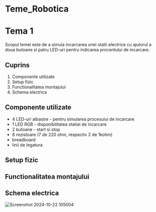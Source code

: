 # Teme_Robotica
# Tema 1
  Scopul temei este de a simula incarcarea unei statii electrice cu ajutorul a doua butoane si patru LED-uri pentru indicarea procentului de incarcare.
## Cuprins
1. Componente utilizate
2. Setup fizic
3. Functionalitatea montajului
4. Schema electrica
## Componente utilizate
* 4 LED-uri albastre - pentru simularea procesului de incarcare
* 1 LED RGB - disponibilitatea statiei de incarcare
* 2 butoane - start si stop
* 8 rezistoare (7 de 220 ohm, respectiv 2 de 1kohm)
* breadboard
* linii de legatura
## Setup fizic

## Functionalitatea montajului

## Schema electrica
![Screenshot 2024-10-22 105004](https://github.com/user-attachments/assets/e12bfd78-c0d4-4424-bd41-a04b780f3b7b)



